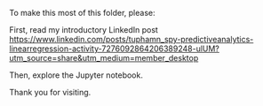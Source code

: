 To make this most of this folder, please:

First, read my introductory LinkedIn post https://www.linkedin.com/posts/tuphamn_spy-predictiveanalytics-linearregression-activity-7276092864206389248-ulUM?utm_source=share&utm_medium=member_desktop

Then, explore the Jupyter notebook.

Thank you for visiting.
